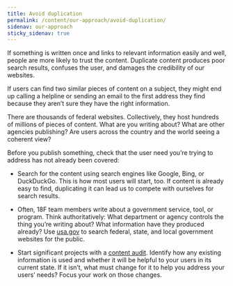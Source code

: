 ```yaml
---
title: Avoid duplication
permalink: /content/our-approach/avoid-duplication/
sidenav: our-approach
sticky_sidenav: true
---
```

If something is written once and links to relevant information easily and well, people are more likely to trust the content. Duplicate content produces poor search results, confuses the user, and damages the credibility of our websites.

If users can find two similar pieces of content on a subject, they might end up calling a helpline or sending an email to the first address they find because they aren’t sure they have the right information.

There are thousands of federal websites. Collectively, they host hundreds of millions of pieces of content. What are you writing about? What are other agencies publishing? Are users across the country and the world seeing a coherent view?

Before you publish something, check that the user need you’re trying to address has not already been covered:

- Search for the content using search engines like Google, Bing, or DuckDuckGo. This is how most users will start, too. If content is already easy to find, duplicating it can lead us to compete with ourselves for search results.

- Often, 18F team members write about a government service, tool, or program. Think authoritatively: What department or agency controls the thing you’re writing about? What information have they produced already? Use [usa.gov][] to search federal, state, and local government websites for the public.

- Start significant projects with a [content audit][]. Identify how any existing information is used and whether it will be helpful to your users in its current state. If it isn’t, what must change for it to help you address your users’ needs? Focus your work on those changes.

[content audit]: https://methods.18f.gov/decide/content-audit/
[usa.gov]: https://www.usa.gov/

